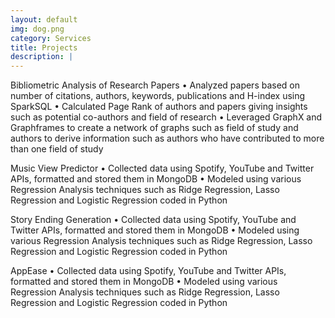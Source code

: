 ```yaml
---
layout: default
img: dog.png
category: Services
title: Projects
description: |
---
```


Bibliometric Analysis of Research Papers
• Analyzed papers based on number of citations, authors, keywords, publications and H-index using SparkSQL
• Calculated Page Rank of authors and papers giving insights such as potential co-authors and field of research
• Leveraged GraphX and Graphframes to create a network of graphs such as field of study and authors to derive
information such as authors who have contributed to more than one field of study

Music View Predictor
• Collected data using Spotify, YouTube and Twitter APIs, formatted and stored them in MongoDB
• Modeled using various Regression Analysis techniques such as Ridge Regression, Lasso Regression and Logistic
Regression coded in Python

Story Ending Generation
• Collected data using Spotify, YouTube and Twitter APIs, formatted and stored them in MongoDB
• Modeled using various Regression Analysis techniques such as Ridge Regression, Lasso Regression and Logistic
Regression coded in Python

AppEase
• Collected data using Spotify, YouTube and Twitter APIs, formatted and stored them in MongoDB
• Modeled using various Regression Analysis techniques such as Ridge Regression, Lasso Regression and Logistic
Regression coded in Python